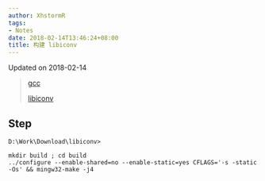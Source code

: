 ```yaml
---
author: XhstormR
tags:
- Notes
date: 2018-02-14T13:46:24+08:00
title: 构建 libiconv
---
```


<!--more-->

Updated on 2018-02-14

> [gcc](https://sourceforge.net/projects/mingw-w64/files/Toolchains%20targetting%20Win64/Personal%20Builds/mingw-builds/7.2.0/threads-win32/seh/)
>
> [libiconv](https://mirrors.tuna.tsinghua.edu.cn/gnu/libiconv/)

## Step
```
D:\Work\Download\libiconv>

mkdir build ; cd build
../configure --enable-shared=no --enable-static=yes CFLAGS='-s -static -Os' && mingw32-make -j4
```
